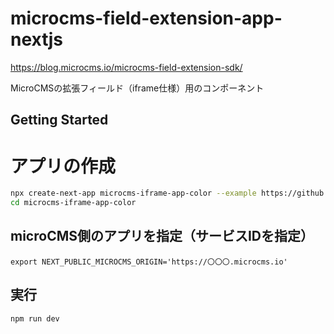 # microcms-field-extension-app-nextjs
https://blog.microcms.io/microcms-field-extension-sdk/

MicroCMSの拡張フィールド（iframe仕様）用のコンポーネント

## Getting Started

# アプリの作成
```sh
npx create-next-app microcms-iframe-app-color --example https://github.com/microcmsio/microcms-field-extension-sdk/tree/main/examples/nextjs
cd microcms-iframe-app-color
```

## microCMS側のアプリを指定（サービスIDを指定）
```
export NEXT_PUBLIC_MICROCMS_ORIGIN='https://〇〇〇.microcms.io'
```
## 実行
```
npm run dev
```
